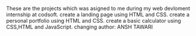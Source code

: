 These are the projects which was asigned to me during my web devloment internship at codsoft.
create a landing page using HTML and CSS.
create a personal portfolio using HTML and CSS.
create a basic calculator using CSS,HTML and JavaScript.
changing
author: ANSH TAWARI